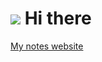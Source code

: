 # ![](https://user-images.githubusercontent.com/18350557/176309783-0785949b-9127-417c-8b55-ab5a4333674e.gif) Hi there 
[My notes website](https://notes.bjtnoguera.com/)
<!--**bjtn1/bjtn1** is a ✨ _special_ ✨ repository because its `README.md` (this file) appears on your GitHub profile.

Here are some ideas to get you started:

- 🔭 I’m currently working on ...
- 🌱 I’m currently learning ...
- 👯 I’m looking to collaborate on ...
- 🤔 I’m looking for help with ...
- 💬 Ask me about ...
- 📫 How to reach me: ...
- 😄 Pronouns: ...
- ⚡ Fun fact: ...
-->
